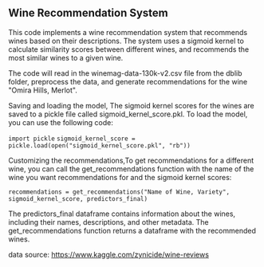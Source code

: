 ## Wine Recommendation System

This code implements a wine recommendation system that recommends wines based on their descriptions. The system uses a sigmoid kernel to calculate similarity scores between different wines, and recommends the most similar wines to a given wine.

The code will read in the winemag-data-130k-v2.csv file from the dblib folder, preprocess the data, and generate recommendations for the wine "Omira Hills, Merlot".

Saving and loading the model, The sigmoid kernel scores for the wines are saved to a pickle file called sigmoid_kernel_score.pkl. To load the model, you can use the following code:

`import pickle`
`sigmoid_kernel_score = pickle.load(open("sigmoid_kernel_score.pkl", "rb"))`

Customizing the recommendations,To get recommendations for a different wine, you can call the get_recommendations function with the name of the wine you want recommendations for and the sigmoid kernel scores:

`recommendations = get_recommendations("Name of Wine, Variety", sigmoid_kernel_score, predictors_final)`

The predictors_final dataframe contains information about the wines, including their names, descriptions, and other metadata. The get_recommendations function returns a dataframe with the recommended wines.

data source: https://www.kaggle.com/zynicide/wine-reviews

